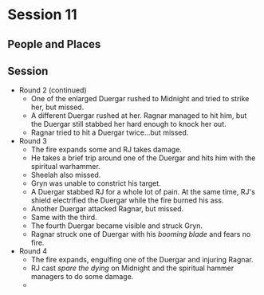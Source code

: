 # Session 11
## People and Places
## Session
* Round 2 (continued)
	* One of the enlarged Duergar rushed to Midnight and tried to strike her, but missed.
	* A different Duergar rushed at her. Ragnar managed to hit him, but the Duergar still stabbed her hard enough to knock her out.
	* Ragnar tried to hit a Duergar twice...but missed.
* Round 3
	* The fire expands some and RJ takes damage.
	* He takes a brief trip around one of the Duergar and hits him with the spiritual warhammer.
	* Sheelah also missed.
	* Gryn was unable to constrict his target.
	* A Duergar stabbed RJ for a whole lot of pain. At the same time, RJ's shield electrified the Duergar while the fire burned his ass.
	* Another Duergar attacked Ragnar, but missed.
	* Same with the third.
	* The fourth Duergar became visible and struck Gryn.
	* Ragnar struck one of Duergar with his _booming blade_ and fears no fire.
* Round 4
	* The fire expands, engulfing one of the Duergar and injuring Ragnar.
	* RJ cast _spare the dying_ on Midnight and the spiritual hammer managers to do some damage.
	* 
<!--stackedit_data:
eyJoaXN0b3J5IjpbMjA4MDU0ODMzNCwtMTIwOTk1Mzc5OSwtMT
g0MTQ2MDM2MCwtMzQ0OTUyMzk2LC0xOTg2NTY5MDM0LC0xMDMx
MDQ3NzU1XX0=
-->